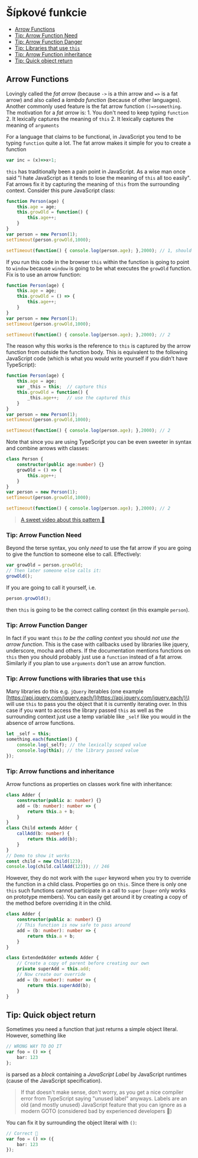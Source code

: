 # Šípkové funkcie

* [Arrow Functions](arrow-functions.md#arrow-functions)
* [Tip: Arrow Function Need](arrow-functions.md#tip-arrow-function-need)
* [Tip: Arrow Function Danger](arrow-functions.md#tip-arrow-function-danger)
* [Tip: Libraries that use `this`](arrow-functions.md#tip-arrow-functions-with-libraries-that-use-this)
* [Tip: Arrow Function inheritance](arrow-functions.md#tip-arrow-functions-and-inheritance)
* [Tip: Quick object return](arrow-functions.md#tip-quick-object-return)

## Arrow Functions

Lovingly called the _fat arrow_ \(because `->` is a thin arrow and `=>` is a fat arrow\) and also called a _lambda function_ \(because of other languages\). Another commonly used feature is the fat arrow function `()=>something`. The motivation for a _fat arrow_ is: 1. You don't need to keep typing `function` 2. It lexically captures the meaning of `this` 2. It lexically captures the meaning of `arguments`

For a language that claims to be functional, in JavaScript you tend to be typing `function` quite a lot. The fat arrow makes it simple for you to create a function

```typescript
var inc = (x)=>x+1;
```

`this` has traditionally been a pain point in JavaScript. As a wise man once said "I hate JavaScript as it tends to lose the meaning of `this` all too easily". Fat arrows fix it by capturing the meaning of `this` from the surrounding context. Consider this pure JavaScript class:

```typescript
function Person(age) {
    this.age = age;
    this.growOld = function() {
        this.age++;
    }
}
var person = new Person(1);
setTimeout(person.growOld,1000);

setTimeout(function() { console.log(person.age); },2000); // 1, should have been 2
```

If you run this code in the browser `this` within the function is going to point to `window` because `window` is going to be what executes the `growOld` function. Fix is to use an arrow function:

```typescript
function Person(age) {
    this.age = age;
    this.growOld = () => {
        this.age++;
    }
}
var person = new Person(1);
setTimeout(person.growOld,1000);

setTimeout(function() { console.log(person.age); },2000); // 2
```

The reason why this works is the reference to `this` is captured by the arrow function from outside the function body. This is equivalent to the following JavaScript code \(which is what you would write yourself if you didn't have TypeScript\):

```typescript
function Person(age) {
    this.age = age;
    var _this = this;  // capture this
    this.growOld = function() {
        _this.age++;   // use the captured this
    }
}
var person = new Person(1);
setTimeout(person.growOld,1000);

setTimeout(function() { console.log(person.age); },2000); // 2
```

Note that since you are using TypeScript you can be even sweeter in syntax and combine arrows with classes:

```typescript
class Person {
    constructor(public age:number) {}
    growOld = () => {
        this.age++;
    }
}
var person = new Person(1);
setTimeout(person.growOld,1000);

setTimeout(function() { console.log(person.age); },2000); // 2
```

> [A sweet video about this pattern 🌹](https://egghead.io/lessons/typescript-make-usages-of-this-safe-in-class-methods)

### Tip: Arrow Function Need

Beyond the terse syntax, you only _need_ to use the fat arrow if you are going to give the function to someone else to call. Effectively:

```typescript
var growOld = person.growOld;
// Then later someone else calls it:
growOld();
```

If you are going to call it yourself, i.e.

```typescript
person.growOld();
```

then `this` is going to be the correct calling context \(in this example `person`\).

### Tip: Arrow Function Danger

In fact if you want `this` _to be the calling context_ you should _not use the arrow function_. This is the case with callbacks used by libraries like jquery, underscore, mocha and others. If the documentation mentions functions on `this` then you should probably just use a `function` instead of a fat arrow. Similarly if you plan to use `arguments` don't use an arrow function.

### Tip: Arrow functions with libraries that use `this`

Many libraries do this e.g. `jQuery` iterables \(one example [https://api.jquery.com/jquery.each/](https://api.jquery.com/jquery.each/)\) will use `this` to pass you the object that it is currently iterating over. In this case if you want to access the library passed `this` as well as the surrounding context just use a temp variable like `_self` like you would in the absence of arrow functions.

```typescript
let _self = this;
something.each(function() {
    console.log(_self); // the lexically scoped value
    console.log(this); // the library passed value
});
```

### Tip: Arrow functions and inheritance

Arrow functions as properties on classes work fine with inheritance:

```typescript
class Adder {
    constructor(public a: number) {}
    add = (b: number): number => {
        return this.a + b;
    }
}
class Child extends Adder {
    callAdd(b: number) {
        return this.add(b);
    }
}
// Demo to show it works
const child = new Child(123);
console.log(child.callAdd(123)); // 246
```

However, they do not work with the `super` keyword when you try to override the function in a child class. Properties go on `this`. Since there is only one `this` such functions cannot participate in a call to `super` \(`super` only works on prototype members\). You can easily get around it by creating a copy of the method before overriding it in the child.

```typescript
class Adder {
    constructor(public a: number) {}
    // This function is now safe to pass around
    add = (b: number): number => {
        return this.a + b;
    }
}

class ExtendedAdder extends Adder {
    // Create a copy of parent before creating our own
    private superAdd = this.add;
    // Now create our override
    add = (b: number): number => {
        return this.superAdd(b);
    }
}
```

## Tip: Quick object return

Sometimes you need a function that just returns a simple object literal. However, something like

```typescript
// WRONG WAY TO DO IT
var foo = () => {
    bar: 123
};
```

is parsed as a _block_ containing a _JavaScript Label_ by JavaScript runtimes \(cause of the JavaScript specification\).

> If that doesn't make sense, don't worry, as you get a nice compiler error from TypeScript saying "unused label" anyways. Labels are an old \(and mostly unused\) JavaScript feature that you can ignore as a modern GOTO \(considered bad by experienced developers 🌹\)

You can fix it by surrounding the object literal with `()`:

```typescript
// Correct 🌹
var foo = () => ({
    bar: 123
});
```

